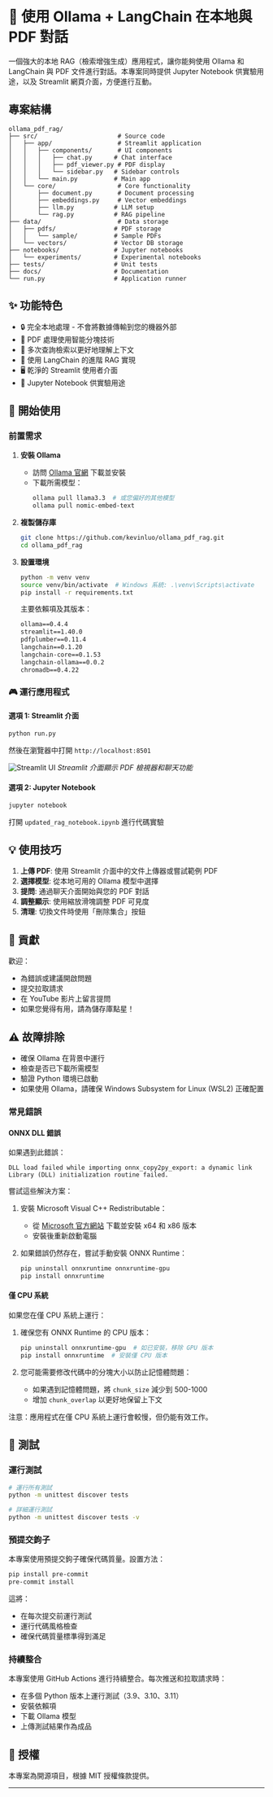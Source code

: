 # 🤖 使用 Ollama + LangChain 在本地與 PDF 對話

一個強大的本地 RAG（檢索增強生成）應用程式，讓你能夠使用 Ollama 和 LangChain 與 PDF 文件進行對話。本專案同時提供 Jupyter Notebook 供實驗用途，以及 Streamlit 網頁介面，方便進行互動。

## 專案結構
```
ollama_pdf_rag/
├── src/                      # Source code
│   ├── app/                  # Streamlit application
│   │   ├── components/       # UI components
│   │   │   ├── chat.py      # Chat interface
│   │   │   ├── pdf_viewer.py # PDF display
│   │   │   └── sidebar.py   # Sidebar controls
│   │   └── main.py          # Main app
│   └── core/                 # Core functionality
│       ├── document.py       # Document processing
│       ├── embeddings.py     # Vector embeddings
│       ├── llm.py           # LLM setup
│       └── rag.py           # RAG pipeline
├── data/                     # Data storage
│   ├── pdfs/                # PDF storage
│   │   └── sample/          # Sample PDFs
│   └── vectors/             # Vector DB storage
├── notebooks/               # Jupyter notebooks
│   └── experiments/         # Experimental notebooks
├── tests/                   # Unit tests
├── docs/                    # Documentation
└── run.py                   # Application runner
```

## ✨ 功能特色

- 🔒 完全本地處理 - 不會將數據傳輸到您的機器外部
- 📄 PDF 處理使用智能分塊技術
- 🧠 多次查詢檢索以更好地理解上下文
- 🎯 使用 LangChain 的進階 RAG 實現
- 🖥️ 乾淨的 Streamlit 使用者介面
- 📓 Jupyter Notebook 供實驗用途

## 🚀 開始使用

### 前置需求

1. **安裝 Ollama**
   - 訪問 [Ollama 官網](https://ollama.ai) 下載並安裝
   - 下載所需模型：
     ```bash
     ollama pull llama3.3  # 或您偏好的其他模型
     ollama pull nomic-embed-text
     ```

2. **複製儲存庫**
   ```bash
   git clone https://github.com/kevinluo/ollama_pdf_rag.git
   cd ollama_pdf_rag
   ```

3. **設置環境**
   ```bash
   python -m venv venv
   source venv/bin/activate  # Windows 系統: .\venv\Scripts\activate
   pip install -r requirements.txt
   ```

   主要依賴項及其版本：
   ```txt
   ollama==0.4.4
   streamlit==1.40.0
   pdfplumber==0.11.4
   langchain==0.1.20
   langchain-core==0.1.53
   langchain-ollama==0.0.2
   chromadb==0.4.22
   ```

### 🎮 運行應用程式

#### 選項 1: Streamlit 介面
```bash
python run.py
```
然後在瀏覽器中打開 `http://localhost:8501`

![Streamlit UI](st_app_ui.png)
*Streamlit 介面顯示 PDF 檢視器和聊天功能*

#### 選項 2: Jupyter Notebook
```bash
jupyter notebook
```
打開 `updated_rag_notebook.ipynb` 進行代碼實驗

## 💡 使用技巧

1. **上傳 PDF**: 使用 Streamlit 介面中的文件上傳器或嘗試範例 PDF
2. **選擇模型**: 從本地可用的 Ollama 模型中選擇
3. **提問**: 通過聊天介面開始與您的 PDF 對話
4. **調整顯示**: 使用縮放滑塊調整 PDF 可見度
5. **清理**: 切換文件時使用「刪除集合」按鈕

## 🤝 貢獻

歡迎：
- 為錯誤或建議開啟問題
- 提交拉取請求
- 在 YouTube 影片上留言提問
- 如果您覺得有用，請為儲存庫點星！

## ⚠️ 故障排除

- 確保 Ollama 在背景中運行
- 檢查是否已下載所需模型
- 驗證 Python 環境已啟動
- 如果使用 Ollama，請確保 Windows Subsystem for Linux (WSL2) 正確配置

### 常見錯誤

#### ONNX DLL 錯誤
如果遇到此錯誤：
```
DLL load failed while importing onnx_copy2py_export: a dynamic link Library (DLL) initialization routine failed.
```

嘗試這些解決方案：
1. 安裝 Microsoft Visual C++ Redistributable：
   - 從 [Microsoft 官方網站](https://learn.microsoft.com/en-us/cpp/windows/latest-supported-vc-redist) 下載並安裝 x64 和 x86 版本
   - 安裝後重新啟動電腦

2. 如果錯誤仍然存在，嘗試手動安裝 ONNX Runtime：
   ```bash
   pip uninstall onnxruntime onnxruntime-gpu
   pip install onnxruntime
   ```

#### 僅 CPU 系統
如果您在僅 CPU 系統上運行：

1. 確保您有 ONNX Runtime 的 CPU 版本：
   ```bash
   pip uninstall onnxruntime-gpu  # 如已安裝，移除 GPU 版本
   pip install onnxruntime  # 安裝僅 CPU 版本
   ```

2. 您可能需要修改代碼中的分塊大小以防止記憶體問題：
   - 如果遇到記憶體問題，將 `chunk_size` 減少到 500-1000
   - 增加 `chunk_overlap` 以更好地保留上下文

注意：應用程式在僅 CPU 系統上運行會較慢，但仍能有效工作。

## 🧪 測試

### 運行測試
```bash
# 運行所有測試
python -m unittest discover tests

# 詳細運行測試
python -m unittest discover tests -v
```

### 預提交鉤子
本專案使用預提交鉤子確保代碼質量。設置方法：

```bash
pip install pre-commit
pre-commit install
```

這將：
- 在每次提交前運行測試
- 運行代碼風格檢查
- 確保代碼質量標準得到滿足

### 持續整合
本專案使用 GitHub Actions 進行持續整合。每次推送和拉取請求時：
- 在多個 Python 版本上運行測試（3.9、3.10、3.11）
- 安裝依賴項
- 下載 Ollama 模型
- 上傳測試結果作為成品

## 📝 授權

本專案為開源項目，根據 MIT 授權條款提供。

---

